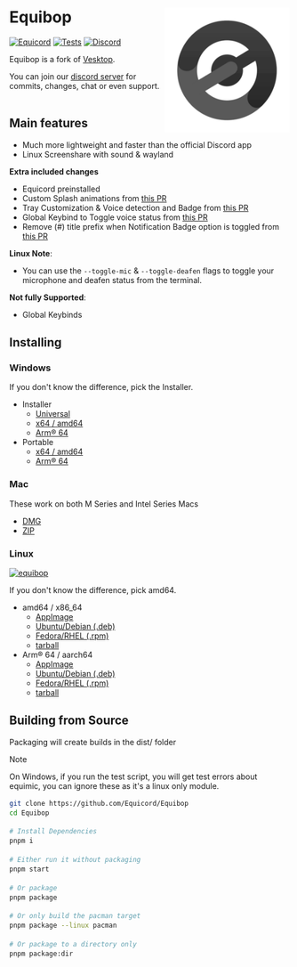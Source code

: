 # Equibop [<img src="/static/icon.png" width="225" align="right" alt="Equibop">](https://github.com/Equicord/Equibop)

[![Equicord](https://img.shields.io/badge/Equicord-grey?style=flat)](https://github.com/Equicord/Equicord)
[![Tests](https://github.com/Equicord/Equibop/actions/workflows/test.yml/badge.svg?branch=main)](https://github.com/Equicord/Equibop/actions/workflows/test.yml)
[![Discord](https://img.shields.io/discord/1207691698386501634.svg?color=768AD4&label=Discord&logo=discord&logoColor=white)](https://discord.gg/5Xh2W87egW)

Equibop is a fork of [Vesktop](https://github.com/Vencord/Vesktop).

You can join our [discord server](https://discord.gg/5Xh2W87egW) for commits, changes, chat or even support.<br></br>

## Main features

-   Much more lightweight and faster than the official Discord app
-   Linux Screenshare with sound & wayland

**Extra included changes**

-   Equicord preinstalled
-   Custom Splash animations from [this PR](https://github.com/Vencord/Vesktop/pull/355)
-   Tray Customization & Voice detection and Badge from [this PR](https://github.com/Vencord/Vesktop/pull/517)
-   Global Keybind to Toggle voice status from [this PR](https://github.com/Vencord/Vesktop/pull/609)
-   Remove (#) title prefix when Notification Badge option is toggled from [this PR](https://github.com/Vencord/Vesktop/pull/686)

**Linux Note**:
-   You can use the `--toggle-mic` & `--toggle-deafen` flags to toggle your microphone and deafen status from the terminal.

**Not fully Supported**:
<!-- not supported on windows yet lol-->
-   Global Keybinds

## Installing

### Windows

If you don't know the difference, pick the Installer.

- Installer
  - [Universal](https://github.com/Equicord/Equibop/releases/latest/download/Equibop-win.exe)
  - [x64 / amd64](https://github.com/Equicord/Equibop/releases/latest/download/Equibop-win-x64.exe)
  - [Arm® 64](https://github.com/Equicord/Equibop/releases/latest/download/Equibop-win-arm64.exe)
- Portable
  - [x64 / amd64](https://github.com/Equicord/Equibop/releases/latest/download/Equibop-win-x64.zip)
  - [Arm® 64](https://github.com/Equicord/Equibop/releases/latest/download/Equibop-win-arm64.zip)

### Mac

These work on both M Series and Intel Series Macs
-   [DMG](https://github.com/Equicord/Equibop/releases/latest/download/Equibop-mac-universal.dmg)
-   [ZIP](https://github.com/Equicord/Equibop/releases/latest/download/Equibop-mac-universal.zip)

### Linux
[![equibop](https://img.shields.io/badge/AVAILABLE_ON_THE_AUR-333232?style=for-the-badge&logo=arch-linux&logoColor=0F94D2&labelColor=%23171717)](https://aur.archlinux.org/packages?O=0&K=equibop)

If you don't know the difference, pick amd64.

- amd64 / x86_64
    - [AppImage](https://github.com/Equicord/Equibop/releases/latest/download/Equibop-linux-x86_64.AppImage)
    - [Ubuntu/Debian (.deb)](https://github.com/Equicord/Equibop/releases/latest/download/Equibop-linux-amd64.deb)
    - [Fedora/RHEL (.rpm)](https://github.com/Equicord/Equibop/releases/latest/download/Equibop-linux-x86_64.rpm)
    - [tarball](https://github.com/Equicord/Equibop/releases/latest/download/Equibop-linux-x64.tar.gz)
- Arm® 64 / aarch64
    - [AppImage](https://github.com/Equicord/Equibop/releases/latest/download/Equibop-linux-arm64.AppImage)
    - [Ubuntu/Debian (.deb)](https://github.com/Equicord/Equibop/releases/latest/download/Equibop-linux-arm64.deb)
    - [Fedora/RHEL (.rpm)](https://github.com/Equicord/Equibop/releases/latest/download/Equibop-linux-aarch64.rpm)
    - [tarball](https://github.com/Equicord/Equibop/releases/latest/download/Equibop-linux-arm64.tar.gz)

## Building from Source

Packaging will create builds in the dist/ folder

> [!NOTE]
> On Windows, if you run the test script, you will get test errors about equimic, you can ignore these as it's a linux only module.

```sh
git clone https://github.com/Equicord/Equibop
cd Equibop

# Install Dependencies
pnpm i

# Either run it without packaging
pnpm start

# Or package
pnpm package

# Or only build the pacman target
pnpm package --linux pacman

# Or package to a directory only
pnpm package:dir
```
